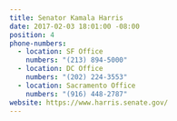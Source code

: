 ```yaml
---
title: Senator Kamala Harris
date: 2017-02-03 18:01:00 -08:00
position: 4
phone-numbers:
  - location: SF Office
    numbers: "(213) 894-5000"
  - location: DC Office
    numbers: "(202) 224-3553"
  - location: Sacramento Office
    numbers: "(916) 448-2787"
website: https://www.harris.senate.gov/
---
```


